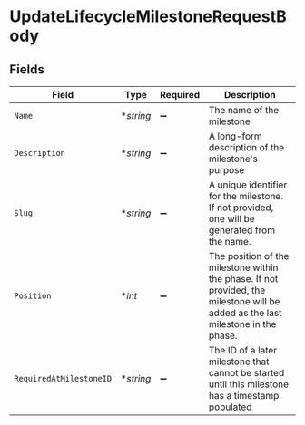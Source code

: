 # UpdateLifecycleMilestoneRequestBody


## Fields

| Field                                                                                                                            | Type                                                                                                                             | Required                                                                                                                         | Description                                                                                                                      |
| -------------------------------------------------------------------------------------------------------------------------------- | -------------------------------------------------------------------------------------------------------------------------------- | -------------------------------------------------------------------------------------------------------------------------------- | -------------------------------------------------------------------------------------------------------------------------------- |
| `Name`                                                                                                                           | **string*                                                                                                                        | :heavy_minus_sign:                                                                                                               | The name of the milestone                                                                                                        |
| `Description`                                                                                                                    | **string*                                                                                                                        | :heavy_minus_sign:                                                                                                               | A long-form description of the milestone's purpose                                                                               |
| `Slug`                                                                                                                           | **string*                                                                                                                        | :heavy_minus_sign:                                                                                                               | A unique identifier for the milestone. If not provided, one will be generated from the name.                                     |
| `Position`                                                                                                                       | **int*                                                                                                                           | :heavy_minus_sign:                                                                                                               | The position of the milestone within the phase. If not provided, the milestone will be added as the last milestone in the phase. |
| `RequiredAtMilestoneID`                                                                                                          | **string*                                                                                                                        | :heavy_minus_sign:                                                                                                               | The ID of a later milestone that cannot be started until this milestone has a timestamp populated                                |